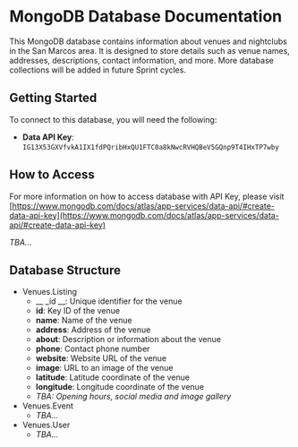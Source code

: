 # MongoDB Database Documentation

This MongoDB database contains information about venues and nightclubs in the San Marcos area. It is designed to store details such as venue names, addresses, descriptions, contact information, and more. More database collections will be added in future Sprint cycles.

## Getting Started

To connect to this database, you will need the following:

- **Data API Key**: `IG13X53GXVfvkA1IX1fdPQribHxQU1FTC0a8kNwcRVHQBeV5GQnp9T4IHxTP7wby`

## How to Access
For more information on how to access database with API Key, please visit [https://www.mongodb.com/docs/atlas/app-services/data-api/#create-data-api-key](https://www.mongodb.com/docs/atlas/app-services/data-api/#create-data-api-key)

_TBA..._

## Database Structure
* Venues.Listing
    * __ _id __: Unique identifier for the venue
    * __id__: Key ID of the venue
    * __name__: Name of the venue
    * __address__: Address of the venue
    * __about__: Description or information about the venue
    * __phone__: Contact phone number
    * __website__: Website URL of the venue
    * __image__: URL to an image of the venue
    * __latitude__: Latitude coordinate of the venue
    * __longitude__: Longitude coordinate of the venue
    * _TBA: Opening hours, social media and image gallery_
* Venues.Event
    * _TBA..._
* Venues.User
    * _TBA..._


